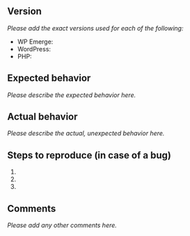 ## Version

_Please add the exact versions used for each of the following:_

  - WP Emerge:
  - WordPress:
  - PHP:

## Expected behavior

_Please describe the expected behavior here._

## Actual behavior

_Please describe the actual, unexpected behavior here._

## Steps to reproduce (in case of a bug)

  1.
  1.
  1.

## Comments

_Please add any other comments here._
